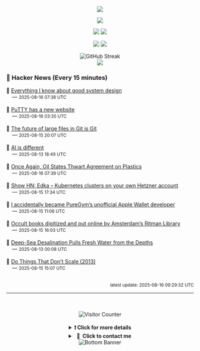 <div align="center">
  <img src="https://readme-typing-svg.herokuapp.com?font=Fira+Code&weight=600&size=19&duration=3000&pause=1000&color=F7931A&center=true&vCenter=true&width=600&lines=%F0%9F%91%8B+Hi+%2C++I'm+(+Esmaeil+Asadi+%3C%3D%3E+%D8%A7%D8%B3%D9%80%D9%85%D9%80%D8%A7%D8%B9%D9%80%DB%8C%D9%80%D9%84+%D8%A7%D8%B3%D9%80%D8%AF%DB%8C+)"/>
</div>

<p align="center">
  <img src="http://github-profile-summary-cards.vercel.app/api/cards/profile-details?username=Null-Err0r&theme=gruvbox" />
</p>
<p align="center">
  <img src="http://github-profile-summary-cards.vercel.app/api/cards/repos-per-language?username=Null-Err0r&theme=gruvbox" />
  <img src="http://github-profile-summary-cards.vercel.app/api/cards/most-commit-language?username=Null-Err0r&theme=gruvbox" />
</p>
<p align="center">
  <img src="http://github-profile-summary-cards.vercel.app/api/cards/stats?username=Null-Err0r&theme=gruvbox" />
  <img src="http://github-profile-summary-cards.vercel.app/api/cards/productive-time?username=Null-Err0r&theme=gruvbox&utcOffset=8" />
</p>
<div align="center">
  <img src="https://streak-stats.demolab.com/?user=null-err0r&theme=gruvbox" alt="GitHub Streak" />
</div>
<div align="center">
  <img src="https://github-profile-trophy.vercel.app/?username=Null-Err0r&theme=gruvbox&no-frame=true&margin-w=15&margin-h=15&row=2&column=4" />
</div>


### 📰 Hacker News (Every 15 minutes)

<!-- HACKER_NEWS_START -->
🔹 <a href='https://www.seangoedecke.com/good-system-design/' target='_blank' rel='noopener noreferrer'>Everything I know about good system design</a><br>&nbsp;&nbsp;&nbsp;&nbsp;— <small>2025-08-16 07:38 UTC</small><br><br>
🔹 <a href='https://putty.software/' target='_blank' rel='noopener noreferrer'>PuTTY has a new website</a><br>&nbsp;&nbsp;&nbsp;&nbsp;— <small>2025-08-16 03:35 UTC</small><br><br>
🔹 <a href='https://tylercipriani.com/blog/2025/08/15/git-lfs/' target='_blank' rel='noopener noreferrer'>The future of large files in Git is Git</a><br>&nbsp;&nbsp;&nbsp;&nbsp;— <small>2025-08-15 20:07 UTC</small><br><br>
🔹 <a href='https://www.antirez.com/news/155' target='_blank' rel='noopener noreferrer'>AI is different</a><br>&nbsp;&nbsp;&nbsp;&nbsp;— <small>2025-08-13 18:49 UTC</small><br><br>
🔹 <a href='https://e360.yale.edu/digest/global-plastics-treaty' target='_blank' rel='noopener noreferrer'>Once Again, Oil States Thwart Agreement on Plastics</a><br>&nbsp;&nbsp;&nbsp;&nbsp;— <small>2025-08-16 07:39 UTC</small><br><br>
🔹 <a href='https://edka.io' target='_blank' rel='noopener noreferrer'>Show HN: Edka – Kubernetes clusters on your own Hetzner account</a><br>&nbsp;&nbsp;&nbsp;&nbsp;— <small>2025-08-15 17:34 UTC</small><br><br>
🔹 <a href='https://drobinin.com/posts/how-i-accidentally-became-puregyms-unofficial-apple-wallet-developer/' target='_blank' rel='noopener noreferrer'>I accidentally became PureGym’s unofficial Apple Wallet developer</a><br>&nbsp;&nbsp;&nbsp;&nbsp;— <small>2025-08-15 11:06 UTC</small><br><br>
🔹 <a href='https://www.openculture.com/2025/08/2178-occult-books-now-digitized-put-online.html' target='_blank' rel='noopener noreferrer'>Occult books digitized and put online by Amsterdam’s Ritman Library</a><br>&nbsp;&nbsp;&nbsp;&nbsp;— <small>2025-08-15 16:03 UTC</small><br><br>
🔹 <a href='https://www.scientificamerican.com/article/deep-sea-desalination-pulls-drinking-water-from-the-depths/' target='_blank' rel='noopener noreferrer'>Deep-Sea Desalination Pulls Fresh Water from the Depths</a><br>&nbsp;&nbsp;&nbsp;&nbsp;— <small>2025-08-13 00:08 UTC</small><br><br>
🔹 <a href='https://paulgraham.com/ds.html' target='_blank' rel='noopener noreferrer'>Do Things That Don't Scale (2013)</a><br>&nbsp;&nbsp;&nbsp;&nbsp;— <small>2025-08-15 15:07 UTC</small><br><br>
<!-- HACKER_NEWS_END -->

<p align="right"><small>latest update: 
<!-- HACKER_NEWS_LAST_UPDATED -->2025-08-16 09:29:32 UTC<!-- /HACKER_NEWS_LAST_UPDATED -->
</small></p>

<hr>

<div align="center">
  <br> </br>
  <img src="https://ghvc.kabelkultur.se/?username=null-err0r&abbreviated=true&color=ff5500&label=%E2%81%AE%20%E2%81%AE%E2%81%AE%20%E2%81%AE%E2%81%AE%20%20%F0%9F%91%80%20%E2%81%AE%20%E2%81%AE%E2%81%AE%20%E2%81%AE%E2%81%AEVisitor%E2%81%AE%20%E2%81%AE%E2%81%AE%20%E2%81%AE%E2%81%AE%20%F0%9F%91%80%E2%81%AE%20%E2%81%AE%E2%81%AE%20%E2%81%AE%E2%81%AE%E2%81%AE%20%E2%81%AE%E2%81%AE%20%E2%81%AE%E2%81%AE⁮⁮" alt="Visitor Counter" />
  <br> </br>
</div>
<details align="center">
<summary> <b> ❗️ Click for more details</b> </summary>
<br>
<div align="center">
  <a href="https://next.ossinsight.io/widgets/official/analyze-user-contribution-time-distribution?user_id=19436819&period=all_times" target="_blank" style="display: block;">
    <picture>
      <source media="(prefers-color-scheme: dark)" srcset="https://next.ossinsight.io/widgets/official/analyze-user-contribution-time-distribution/thumbnail.png?user_id=19436819&period=all_times&image_size=auto&color_scheme=dark" width="700" height="auto">
      <img alt="Contribution Time Distribution" src="https://next.ossinsight.io/widgets/official/analyze-user-contribution-time-distribution/thumbnail.png?user_id=19436819&period=all_times&image_size=auto&color_scheme=dark" width="700" height="auto">
    </picture>
  </a>
</div>
<div align="center">
  <a href="https://next.ossinsight.io/widgets/official/compose-user-dashboard-stats?user_id=19436819" target="_blank" style="display: block;">
    <picture>
      <source media="(prefers-color-scheme: dark)" srcset="https://next.ossinsight.io/widgets/official/compose-user-dashboard-stats/thumbnail.png?user_id=19436819&image_size=auto&color_scheme=dark" width="700" height="auto">
      <img alt="Dashboard Stats" src="https://next.ossinsight.io/widgets/official/compose-user-dashboard-stats/thumbnail.png?user_id=19436819&image_size=auto&color_scheme=dark" width="700" height="auto">
    </picture>
  </a>
</div>
<div align="center">
  <a href="https://next.ossinsight.io/widgets/official/compose-org-activity-map?activity=stars&role=stars&owner_id=19436819&period=past_12_months" target="_blank" style="display: block;">
    <picture>
      <source media="(prefers-color-scheme: dark)" srcset="https://next.ossinsight.io/widgets/official/compose-org-activity-map/thumbnail.png?activity=stars&role=stars&owner_id=19436819&period=past_12_months&image_size=4x7&color_scheme=dark" width="700" height="auto">
      <img alt="Geographical Distribution" src="https://next.ossinsight.io/widgets/official/compose-org-activity-map/thumbnail.png?activity=stars&role=stars&owner_id=19436819&period=past_12_months&image_size=4x7&color_scheme=dark" width="700" height="auto">
    </picture>
  </a>
</div>
<div align="center">
  <img src="https://github-readme-activity-graph.vercel.app/graph?username=Null-Err0r&theme=gruvbox" alt="Activity Graph" />
</div>
<br>
</details>
<details align="center">
<summary> <b>  💬  Click to contact me</b> </summary>
<br>
<div align="center">
  <br><br>
  <a href="https://t.me/NullErr0r" target="_blank">
    <img src="https://img.shields.io/badge/Telegram-black?style=for-the-badge&logo=Telegram" alt="Telegram" />
  </a>
</div>
<br>
</details>
<div align="center">
  <img src="https://raw.githubusercontent.com/Trilokia/Trilokia/379277808c61ef204768a61bbc5d25bc7798ccf1/bottom_header.svg" alt="Bottom Banner" />
</div>
